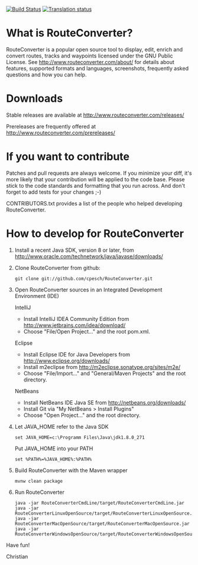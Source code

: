 [![Build Status](https://travis-ci.org/cpesch/RouteConverter.svg?branch=master)](https://travis-ci.org/cpesch/RouteConverter)
<a href="https://hosted.weblate.org/engage/routeconverter/?utm_source=widget">
<img src="https://hosted.weblate.org/widgets/routeconverter/-/svg-badge.svg" alt="Translation status" />
</a>

What is RouteConverter?
=======================

RouteConverter is a popular open source tool to display, edit, enrich and convert
routes, tracks and waypoints licensed under the GNU Public License.
See http://www.routeconverter.com/about/ for details about features, supported formats
and languages, screenshots, frequently asked questions and how you can help.

Downloads
=========

Stable releases are available at http://www.routeconverter.com/releases/

Prereleases are frequently offered at http://www.routeconverter.com/prereleases/

If you want to contribute
=========================

Patches and pull requests are always welcome. If you minimize your diff, it's more
likely that your contribution will be applied to the code base. Please stick to the
code standards and formatting that you run across. And don't forget to add tests for
your changes ;-)

CONTRIBUTORS.txt provides a list of the people who helped developing RouteConverter.

How to develop for RouteConverter
=================================

1. Install a recent Java SDK, version 8 or later, from http://www.oracle.com/technetwork/java/javase/downloads/

2. Clone RouteConverter from github:
   
       git clone git://github.com/cpesch/RouteConverter.git

3. Open RouteConverter sources in an Integrated Development Environment (IDE)

   IntelliJ
   * Install IntelliJ IDEA Community Edition from http://www.jetbrains.com/idea/download/
   * Choose "File/Open Project..." and the root pom.xml.

   Eclipse
   * Install Eclipse IDE for Java Developers from http://www.eclipse.org/downloads/
   * Install m2eclipse from http://m2eclipse.sonatype.org/sites/m2e/
   * Choose "File/Import..." and "General/Maven Projects" and the root directory.

   NetBeans
   * Install NetBeans IDE Java SE from http://netbeans.org/downloads/
   * Install Git via "My NetBeans > Install Plugins"
   * Choose "Open Project..." and the root directory.

4. Let JAVA_HOME refer to the Java SDK
   
       set JAVA_HOME=c:\Programm Files\Java\jdk1.8.0_271

   Put JAVA_HOME into your PATH

       set %PATH%=%JAVA_HOME%:%PATH%

5. Build RouteConverter with the Maven wrapper
    
       mvnw clean package

6. Run RouteConverter
    
       java -jar RouteConverterCmdLine/target/RouteConverterCmdLine.jar
       java -jar RouteConverterLinuxOpenSource/target/RouteConverterLinuxOpenSource.jar
       java -jar RouteConverterMacOpenSource/target/RouteConverterMacOpenSource.jar
       java -jar RouteConverterWindowsOpenSource/target/RouteConverterWindowsOpenSource.jar

Have fun!

Christian
